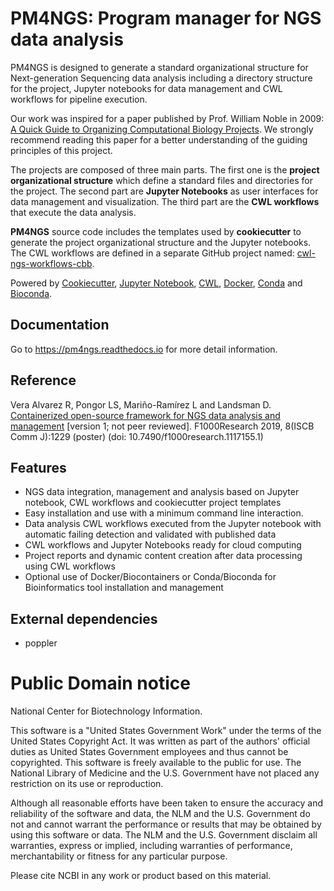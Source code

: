 PM4NGS: Program manager for NGS data analysis
=============================================

PM4NGS is designed to generate a standard organizational structure for Next-generation Sequencing
data analysis including a directory structure for the project, Jupyter notebooks for data management and CWL workflows
for pipeline execution.

Our work was inspired for a paper published by Prof. William Noble in 2009:
[A Quick Guide to Organizing Computational Biology Projects](https://journals.plos.org/ploscompbiol/article?id=10.1371/journal.pcbi.1000424). 
We strongly recommend reading this paper for a better understanding of the guiding principles of this project.

The projects are composed of three main parts. The first one is the **project organizational structure** which
define a standard files and directories for the project. The second part are **Jupyter Notebooks** as user
interfaces for data management and visualization. The third part are the **CWL workflows** that execute the data
analysis.

**PM4NGS** source code includes the templates used by **cookiecutter** to generate the project
organizational structure and the Jupyter notebooks. The CWL workflows are defined in a separate GitHub project named:
[cwl-ngs-workflows-cbb](https://github.com/ncbi/cwl-ngs-workflows-cbb).

Powered by [Cookiecutter](https://github.com/audreyr/cookiecutter), 
[Jupyter Notebook](https://jupyter.org/), [CWL](https://www.commonwl.org/), [Docker](https://www.docker.com), 
[Conda](https://pm4ngs.readthedocs.io/) and [Bioconda](https://pm4ngs.readthedocs.io/).

Documentation
-------------

Go to https://pm4ngs.readthedocs.io for more detail information.

Reference
---------

Vera Alvarez R, Pongor LS, Mariño-Ramírez L and Landsman D. [Containerized open-source framework for NGS data analysis and management](https://f1000research.com/posters/8-1229) [version 1; not peer reviewed]. F1000Research 2019, 8(ISCB Comm J):1229 (poster) (doi: 10.7490/f1000research.1117155.1)

Features
---------
* NGS data integration, management and analysis based on Jupyter notebook, CWL workflows and cookiecutter project templates
* Easy installation and use with a minimum command line interaction.
* Data analysis CWL workflows executed from the Jupyter notebook with automatic failing detection and validated with published data
* CWL workflows and Jupyter Notebooks ready for cloud computing
* Project reports and dynamic content creation after data processing using CWL workflows
* Optional use of Docker/Biocontainers or Conda/Bioconda for Bioinformatics tool installation and management

External dependencies
---------------------

 * poppler
    
Public Domain notice
====================

National Center for Biotechnology Information.

This software is a "United States Government Work" under the terms of the United States
Copyright Act. It was written as part of the authors' official duties as United States
Government employees and thus cannot be copyrighted. This software is freely available
to the public for use. The National Library of Medicine and the U.S. Government have not
 placed any restriction on its use or reproduction.

Although all reasonable efforts have been taken to ensure the accuracy and reliability
of the software and data, the NLM and the U.S. Government do not and cannot warrant the
performance or results that may be obtained by using this software or data. The NLM and
the U.S. Government disclaim all warranties, express or implied, including warranties
of performance, merchantability or fitness for any particular purpose.

Please cite NCBI in any work or product based on this material.
    
